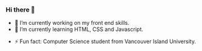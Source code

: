 ### Hi there 👋

- 🔭 I’m currently working on my front end skills.
- 🌱 I’m currently learning HTML, CSS and Javascript.
<!-- - 📫 How to reach me: haquanganh0616@gmail.com -->
- ⚡ Fun fact: Computer Science student from Vancouver Island University.
